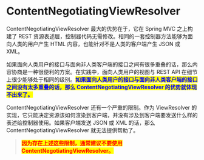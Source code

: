 # ContentNegotiatingViewResolver

ContentNegotiatingViewResolver 最大的优势在于，它在 Spring MVC 之上构建了 REST 资源表述层，控制器代码无需修改。相同的一套控制器方法能够为面向人类的用户产生 HTML 内容，也能针对不是人类的客户端产生 JSON 或 XML。

如果面向人类用户的接口与面向非人类客户端的接口之间有很多重叠的话，那么内容协商是一种很便利的方案。在实践中，面向人类用户的视图与 REST API 在细节上很少能够处于相同的级别。<mark style="color:blue;">**如果面向人类用户的接口与面向非人类客户端的接口之间没有太多重叠的话，那么 ContentNegotiatingViewResolver 的优势就体现不出来了。**</mark>

ContentNegotiatingViewResolver 还有一个严重的限制。作为 ViewResolver 的实现，它只能决定资源该如何渲染到客户端，并没有涉及到客户端要发送什么样的表述给控制器使用。如果客户端发送 JSON 或 XML 的话，那么 ContentNegotiatingViewResolver 就无法提供帮助了。

> <mark style="color:red;">**因为存在上述这些限制，通常建议不要使用 ContentNegotiatingViewResolver。**</mark>
